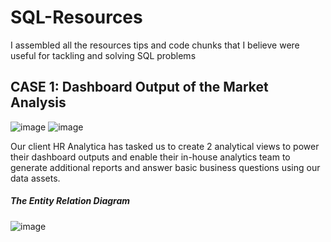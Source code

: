 # SQL-Resources
I assembled all the resources tips and code chunks that I believe were useful for tackling and solving SQL problems 

## CASE 1: Dashboard Output of the Market Analysis
![image](https://github.com/user-attachments/assets/4f211c0c-aac7-4708-a77b-1eb5bdf9fb6b) 
 ![image](https://github.com/user-attachments/assets/d0ac842b-9ed5-4646-a933-b57084a8ee2f)


Our client HR Analytica has tasked us to create 2 analytical views to power their dashboard outputs and enable their in-house analytics team to generate additional reports and answer basic business questions using our data assets.

##### The Entity Relation Diagram 
 ![image](https://github.com/user-attachments/assets/b59fa3fd-c481-4d9d-9c6b-e8683bbd9378)

